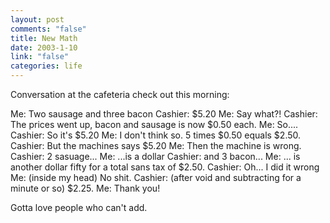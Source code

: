 ```yaml
--- 
layout: post
comments: "false"
title: New Math
date: 2003-1-10
link: "false"
categories: life
---
```

Conversation at the cafeteria check out this morning:

Me: Two sausage and three bacon
Cashier: $5.20
Me: Say what?!
Cashier: The prices went up, bacon and sausage is now $0.50 each.
Me: So....
Cashier: So it's $5.20
Me: I don't think so. 5 times $0.50 equals $2.50.
Cashier: But the machines says $5.20
Me: Then the machine is wrong.
Cashier: 2 sasuage...
Me: ...is a dollar
Cashier: and 3 bacon...
Me: ... is another dollar fifty for a total sans tax of $2.50.
Cashier: Oh... I did it wrong
Me: (inside my head) No shit.
Cashier: (after void and subtracting for a minute or so) $2.25.
Me: Thank you!

Gotta love people who can't add.
